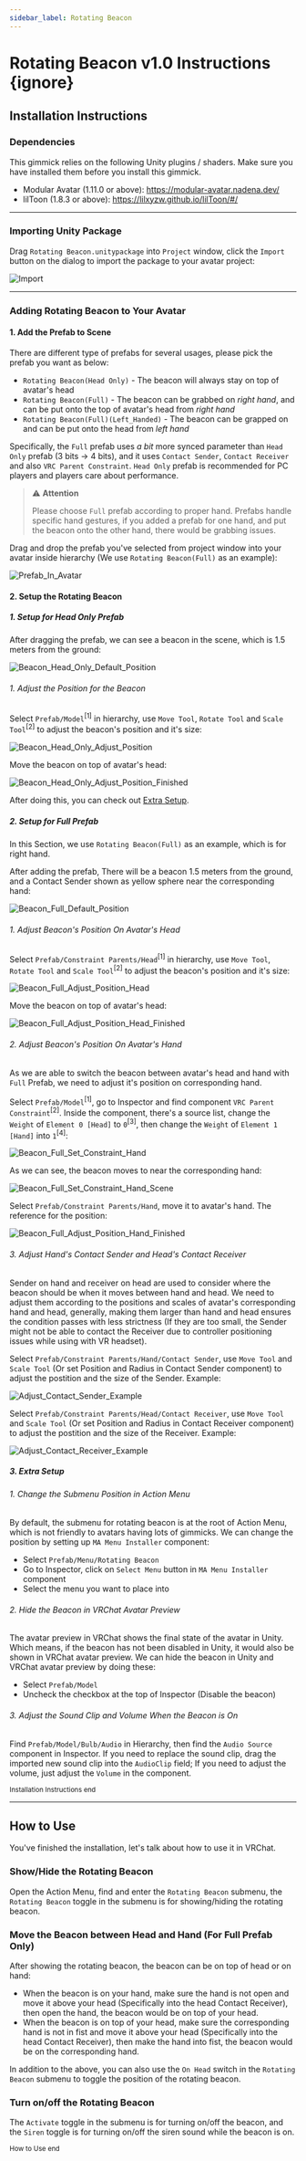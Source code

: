 ```yaml
---
sidebar_label: Rotating Beacon
---
```


# Rotating Beacon v1.0 Instructions {ignore}

## Installation Instructions

### Dependencies

This gimmick relies on the following Unity plugins / shaders. Make sure you have installed them before you install this gimmick.

- Modular Avatar (1.11.0 or above): https://modular-avatar.nadena.dev/
- lilToon (1.8.3 or above): https://lilxyzw.github.io/lilToon/#/

---

### Importing Unity Package

Drag `Rotating Beacon.unitypackage` into `Project` window, click the `Import` button on the dialog to import the package to your avatar project:

![Import](./Assets/Import.webp)

---

### Adding Rotating Beacon to Your Avatar

#### 1. Add the Prefab to Scene

There are different type of prefabs for several usages, please pick the prefab you want as below:

- `Rotating Beacon(Head Only)` - The beacon will always stay on top of avatar's head
- `Rotating Beacon(Full)` - The beacon can be grabbed on *right hand*, and can be put onto the top of avatar's head from *right hand*
- `Rotating Beacon(Full)(Left_Handed)` - The beacon can be grapped on and can be put onto the head from *left hand*

Specifically, the `Full` prefab uses *a bit* more synced parameter than `Head Only` prefab (3 bits -> 4 bits), and it uses `Contact Sender`, `Contact Receiver` and also `VRC Parent Constraint`. `Head Only` prefab is recommended for PC players and players care about performance.

>:warning: **Attention**
>
>Please choose `Full` prefab according to proper hand. Prefabs handle specific hand gestures, if you added a prefab for one hand, and put the beacon onto the other hand, there would be grabbing issues.

Drag and drop the prefab you've selected from project window into your avatar inside hierarchy (We use `Rotating Beacon(Full)` as an example):

![Prefab_In_Avatar](./Assets/Prefab_In_Avatar.webp)

#### 2. Setup the Rotating Beacon

##### 1. Setup for Head Only Prefab

After dragging the prefab, we can see a beacon in the scene, which is 1.5 meters from the ground:

![Beacon_Head_Only_Default_Position](./Assets/Beacon_Head_Only_Default_Position.webp)

###### 1. Adjust the Position for the Beacon

Select `Prefab/Model`<sup>[1]</sup> in hierarchy, use `Move Tool`, `Rotate Tool` and `Scale Tool`<sup>[2]</sup> to adjust the beacon's position and it's size:

![Beacon_Head_Only_Adjust_Position](./Assets/Beacon_Head_Only_Adjust_Position.webp)

Move the beacon on top of avatar's head:

![Beacon_Head_Only_Adjust_Position_Finished](./Assets/Beacon_Head_Only_Adjust_Position_Finished.webp)

After doing this, you can check out [Extra Setup](#3-extra-setup).

##### 2. Setup for Full Prefab

In this Section, we use `Rotating Beacon(Full)` as an example, which is for right hand.

After adding the prefab, There will be a beacon 1.5 meters from the ground, and a Contact Sender shown as yellow sphere near the corresponding hand:

![Beacon_Full_Default_Position](./Assets/Beacon_Full_Default_Position.webp)

###### 1. Adjust Beacon's Position On Avatar's Head

Select `Prefab/Constraint Parents/Head`<sup>[1]</sup> in hierarchy, use `Move Tool`, `Rotate Tool` and `Scale Tool`<sup>[2]</sup> to adjust the beacon's position and it's size:

![Beacon_Full_Adjust_Position_Head](./Assets/Beacon_Full_Adjust_Position_Head.webp)

Move the beacon on top of avatar's head:

![Beacon_Full_Adjust_Position_Head_Finished](./Assets/Beacon_Full_Adjust_Position_Head_Finished.webp)

###### 2. Adjust Beacon's Position On Avatar's Hand

As we are able to switch the beacon between avatar's head and hand with `Full` Prefab, we need to adjust it's position on corresponding hand.

Select `Prefab/Model`<sup>[1]</sup>, go to Inspector and find component `VRC Parent Constraint`<sup>[2]</sup>. Inside the component, there's a source list, change the `Weight` of `Element 0 [Head]` to `0`<sup>[3]</sup>, then change the `Weight` of `Element 1 [Hand]` into `1`<sup>[4]</sup>:

![Beacon_Full_Set_Constraint_Hand](./Assets/Beacon_Full_Set_Constraint_Hand.webp)

As we can see, the beacon moves to near the corresponding hand:

![Beacon_Full_Set_Constraint_Hand_Scene](./Assets/Beacon_Full_Set_Constraint_Hand_Scene.webp)

Select `Prefab/Constraint Parents/Hand`, move it to avatar's hand. The reference for the position:

![Beacon_Full_Adjust_Position_Hand_Finished](./Assets/Beacon_Full_Adjust_Position_Hand_Finished.webp)

###### 3. Adjust Hand's Contact Sender and Head's Contact Receiver

Sender on hand and receiver on head are used to consider where the beacon should be when it moves between hand and head. We need to adjust them according to the positions and scales of avatar's corresponding hand and head, generally, making them larger than hand and head ensures the condition passes with less strictness (If they are too small, the Sender might not be able to contact the Receiver due to controller positioning issues while using with VR headset).

Select `Prefab/Constraint Parents/Hand/Contact Sender`, use `Move Tool` and `Scale Tool` (Or set Position and Radius in Contact Sender component) to adjust the postition and the size of the Sender. Example:

![Adjust_Contact_Sender_Example](./Assets/Adjust_Contact_Sender_Example.webp)

Select `Prefab/Constraint Parents/Head/Contact Receiver`, use `Move Tool` and `Scale Tool` (Or set Position and Radius in Contact Receiver component) to adjust the postition and the size of the Receiver. Example:

![Adjust_Contact_Receiver_Example](./Assets/Adjust_Contact_Receiver_Example.webp)

##### 3. Extra Setup

###### 1. Change the Submenu Position in Action Menu

By default, the submenu for rotating beacon is at the root of Action Menu, which is not friendly to avatars having lots of gimmicks. We can change the position by setting up `MA Menu Installer` component:

- Select `Prefab/Menu/Rotating Beacon`
- Go to Inspector, click on `Select Menu` button in `MA Menu Installer` component
- Select the menu you want to place into

###### 2. Hide the Beacon in VRChat Avatar Preview

The avatar preview in VRChat shows the final state of the avatar in Unity. Which means, if the beacon has not been disabled in Unity, it would also be shown in VRChat avatar preview. We can hide the beacon in Unity and VRChat avatar preview by doing these:

- Select `Prefab/Model`
- Uncheck the checkbox at the top of Inspector (Disable the beacon)

###### 3. Adjust the Sound Clip and Volume When the Beacon is On

Find `Prefab/Model/Bulb/Audio` in Hierarchy, then find the `Audio Source` component in Inspector. If you need to replace the sound clip, drag the imported new sound clip into the `AudioClip` field; If you need to adjust the volume, just adjust the `Volume` in the component.

<sub>Installation Instructions end</sub>

---

## How to Use

You've finished the installation, let's talk about how to use it in VRChat.

### Show/Hide the Rotating Beacon

Open the Action Menu, find and enter the `Rotating Beacon` submenu, the `Rotating Beacon` toggle in the submenu is for showing/hiding the rotating beacon.

### Move the Beacon between Head and Hand (For Full Prefab Only)

After showing the rotating beacon, the beacon can be on top of head or on hand:

- When the beacon is on your hand, make sure the hand is not open and move it above your head (Specifically into the head Contact Receiver), then open the hand, the beacon would be on top of your head.
- When the beacon is on top of your head, make sure the corresponding hand is not in fist and move it above your head (Specifically into the head Contact Receiver), then make the hand into fist, the beacon would be on the corresponding hand.

In addition to the above, you can also use the `On Head` switch in the `Rotating Beacon` submenu to toggle the position of the rotating beacon.

### Turn on/off the Rotating Beacon

The `Activate` toggle in the submenu is for turning on/off the beacon, and the `Siren` toggle is for turning on/off the siren sound while the beacon is on.

<sub>How to Use end</sub>
